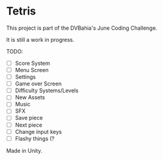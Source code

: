 # Tetris

This project is part of the DVBahia's June Coding Challenge.

It is still a work in progress.

TODO:
- [ ] Score System
- [ ] Menu Screen
- [ ] Settings
- [ ] Game over Screen
- [ ] Difficulty Systems/Levels
- [ ] New Assets
- [ ] Music
- [ ] SFX
- [ ] Save piece
- [ ] Next piece
- [ ] Change input keys
- [ ] Flashy things (?

Made in Unity.